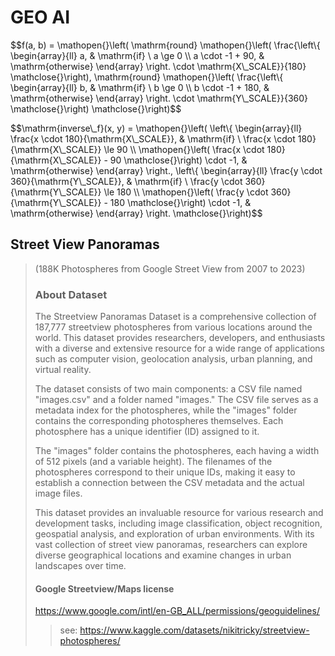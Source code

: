 GEO AI
======

<!--
$$\\begin{array}{l} a = \\left\\{ \\begin{array}{ll} a, & \\mathrm{if} \\ a \\ge 0 \\\\ a \\cdot -1 + 90, & \\mathrm{otherwise} \\end{array} \\right. \\\\ b = \\left\\{ \\begin{array}{ll} b, & \\mathrm{if} \\ b \\ge 0 \\\\ b \\cdot -1 + 180, & \\mathrm{otherwise} \\end{array} \\right. \\\\ f(a, b) = \\mathopen{}\\left( \\mathrm{round} \\mathopen{}\\left( \\frac{a \\cdot \\mathrm{X\\_SCALE}}{180} \\mathclose{}\\right), \\mathrm{round} \\mathopen{}\\left( \\frac{b \\cdot \\mathrm{Y\\_SCALE}}{360} \\mathclose{}\\right) \\mathclose{}\\right) \\end{array}$$
-->

$$f(a, b) = \\mathopen{}\\left( \\mathrm{round} \\mathopen{}\\left( \\frac{\\left\\{ \\begin{array}{ll} a, & \\mathrm{if} \\ a \\ge 0 \\\\ a \\cdot -1 + 90, & \\mathrm{otherwise} \\end{array} \\right. \\cdot \\mathrm{X\\_SCALE}}{180} \\mathclose{}\\right), \\mathrm{round} \\mathopen{}\\left( \\frac{\\left\\{ \\begin{array}{ll} b, & \\mathrm{if} \\ b \\ge 0 \\\\ b \\cdot -1 + 180, & \\mathrm{otherwise} \\end{array} \\right. \\cdot \\mathrm{Y\\_SCALE}}{360} \\mathclose{}\\right) \\mathclose{}\\right)$$

<!--
$$\\begin{array}{l} a = \\frac{x \\cdot 180}{\\mathrm{X\\_SCALE}} \\\\ b = \\frac{y \\cdot 360}{\\mathrm{Y\\_SCALE}} \\\\ a = \\left\\{ \\begin{array}{ll} a, & \\mathrm{if} \\ a \\le 90 \\\\ \\mathopen{}\\left( a - 90 \\mathclose{}\\right) \\cdot -1, & \\mathrm{otherwise} \\end{array} \\right. \\\\ b = \\left\\{ \\begin{array}{ll} b, & \\mathrm{if} \\ b \\le 180 \\\\ \\mathopen{}\\left( b - 180 \\mathclose{}\\right) \\cdot -1, & \\mathrm{otherwise} \\end{array} \\right. \\\\ \\mathrm{inverse\\_f}(x, y) = \\mathopen{}\\left( a, b \\mathclose{}\\right) \\end{array}$$
-->

$$\\mathrm{inverse\\_f}(x, y) = \\mathopen{}\\left( \\left\\{ \\begin{array}{ll} \\frac{x \\cdot 180}{\\mathrm{X\\_SCALE}}, & \\mathrm{if} \\ \\frac{x \\cdot 180}{\\mathrm{X\\_SCALE}} \\le 90 \\\\ \\mathopen{}\\left( \\frac{x \\cdot 180}{\\mathrm{X\\_SCALE}} - 90 \\mathclose{}\\right) \\cdot -1, & \\mathrm{otherwise} \\end{array} \\right., \\left\\{ \\begin{array}{ll} \\frac{y \\cdot 360}{\\mathrm{Y\\_SCALE}}, & \\mathrm{if} \\ \\frac{y \\cdot 360}{\\mathrm{Y\\_SCALE}} \\le 180 \\\\ \\mathopen{}\\left( \\frac{y \\cdot 360}{\\mathrm{Y\\_SCALE}} - 180 \\mathclose{}\\right) \\cdot -1, & \\mathrm{otherwise} \\end{array} \\right. \\mathclose{}\\right)$$

<!--

## Notes:

Swin Transformer: Hierarchical Vision Transformer using Shifted Windows

TinyViT: Fast Pretraining Distillation for Small Vision Transformers

Reinforcement Learning

V-net (V-Net: Fully Convolutional Neural Networks for Volumetric Medical Image Segmentation)


# goal

pred land better than 96%

-->

## Street View Panoramas

> (188K Photospheres from Google Street View from 2007 to 2023)
>
> ### About Dataset
>
>The Streetview Panoramas Dataset is a comprehensive collection of 187,777 streetview photospheres from various locations around the world. This dataset provides researchers, developers, and enthusiasts with a diverse and extensive resource for a wide range of applications such as computer vision, geolocation analysis, urban planning, and virtual reality.
>
>The dataset consists of two main components: a CSV file named "images.csv" and a folder named "images." The CSV file serves as a metadata index for the photospheres, while the "images" folder contains the corresponding photospheres themselves. Each photosphere has a unique identifier (ID) assigned to it.
>
>The "images" folder contains the photospheres, each having a width of 512 pixels (and a variable height). The filenames of the photospheres correspond to their unique IDs, making it easy to establish a connection between the CSV metadata and the actual image files.
>
>This dataset provides an invaluable resource for various research and development tasks, including image classification, object recognition, geospatial analysis, and exploration of urban environments. With its vast collection of street view panoramas, researchers can explore diverse geographical locations and examine changes in urban landscapes over time.
>
> #### Google Streetview/Maps license
>
>https://www.google.com/intl/en-GB_ALL/permissions/geoguidelines/
>
>>
>> see: https://www.kaggle.com/datasets/nikitricky/streetview-photospheres/
>>
